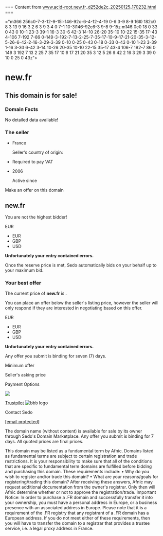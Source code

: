 === Content from www.acid-root.new.fr_d252de2c_20250125_170232.html ===


="m366 256c0-7-3-12-9-15l-146-92c-6-4-12-4-19 0-6 3-9 8-9 16l0 182c0 8 3 13 9 16 3 2 6 3 9 3 4 0 7-1 10-3l146-92c6-3 9-8 9-15z m146 0c0 18 0 33 0 43 0 10-1 23-3 39-1 16-3 30-6 42-3 14-10 26-20 35-10 10-22 15-35 17-43 4-106 7-192 7-86 0-149-3-192-7-13-2-25-7-35-17-10-9-17-21-20-35-3-12-5-26-6-42-2-16-3-29-3-39 0-10 0-25 0-43 0-18 0-33 0-43 0-10 1-23 3-39 1-16 3-30 6-42 3-14 10-26 20-35 10-10 22-15 35-17 43-4 106-7 192-7 86 0 149 3 192 7 13 2 25 7 35 17 10 9 17 21 20 35 3 12 5 26 6 42 2 16 3 29 3 39 0 10 0 25 0 43z">

# new.fr

## This domain is for sale!

### Domain Facts

No detailed data available!

### The seller

* France

  Seller's country of origin:
* Required to pay VAT
* 2006

  Active since

Make an offer on this domain

## new.fr

You are not the highest bidder!

EUR

* EUR
* GBP
* USD

**Unfortunately your entry contained errors.**

Once the reserve price is met, Sedo automatically bids on your behalf up to your maximum bid.

### Your best offer

The current price of **new.fr** is .

You can place an offer below the seller's listing price, however the seller will only respond if they are interested in negotiating based on this offer.

EUR

* EUR
* GBP
* USD

**Unfortunately your entry contained errors.**

Any offer you submit is binding for seven (7) days.

Minimum offer

Seller's asking price

Payment Options

![](https://cdn.sedo.com/c7r/assets/static/images/details/backgrounds/static/sedo-logo.png)

 [Trustpilot](https://www.trustpilot.com/review/www.sedo.com)
![bbb logo](https://cdn.sedo.com/c7r/assets/static/images/details/backgrounds/static/bbb_logo_parking.png)

Contact Sedo

[[email protected]](/cdn-cgi/l/email-protection)

The domain name (without content) is available for sale by its owner through Sedo's Domain Marketplace. Any offer you submit is binding for 7 days. All quoted prices are final prices.

This domain may be listed as a fundamental term by Afnic. Domains listed as fundamental terms are subject to certain registration and trade restrictions.
It is your responsibility to make sure that all of the conditions that are specific to fundamental term domains are fulfilled before bidding and purchasing this domain. These requirements include:
• Why do you wish to register and/or trade this domain?
• What are your reasons/goals for registering/trading this domain?
After receiving these answers, Afnic may request additional documentation from the owner's registrar. Only then will Afnic determine whether or not to approve the registration/trade.
Important Notice:
In order to purchase a .FR domain and successfully transfer it into your ownership, you must have a personal address in Europe, or a business presence with an associated address in Europe.
Please note that it is a requirement of the .FR registry that any registrant of a .FR domain has a European address. If you do not meet either of these requirements, then you will have to transfer the domain to a registrar that provides a trustee service, i.e. a legal proxy address in France.


